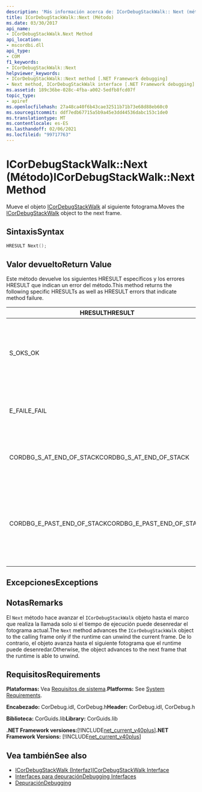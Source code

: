 ```yaml
---
description: 'Más información acerca de: ICorDebugStackWalk:: Next (método)'
title: ICorDebugStackWalk::Next (Método)
ms.date: 03/30/2017
api_name:
- ICorDebugStackWalk.Next Method
api_location:
- mscordbi.dll
api_type:
- COM
f1_keywords:
- ICorDebugStackWalk::Next
helpviewer_keywords:
- ICorDebugStackWalk::Next method [.NET Framework debugging]
- Next method, ICorDebugStackWalk interface [.NET Framework debugging]
ms.assetid: 189c36be-028c-4fba-a002-5edfb8fcd07f
topic_type:
- apiref
ms.openlocfilehash: 27a48ca40f6b43cae32511b71b73e68d88eb60c0
ms.sourcegitcommit: ddf7edb67715a5b9a45e3dd44536dabc153c1de0
ms.translationtype: MT
ms.contentlocale: es-ES
ms.lasthandoff: 02/06/2021
ms.locfileid: "99717763"
---
```

# <a name="icordebugstackwalknext-method"></a><span data-ttu-id="79747-103">ICorDebugStackWalk::Next (Método)</span><span class="sxs-lookup"><span data-stu-id="79747-103">ICorDebugStackWalk::Next Method</span></span>

<span data-ttu-id="79747-104">Mueve el objeto [ICorDebugStackWalk](icordebugstackwalk-interface.md) al siguiente fotograma.</span><span class="sxs-lookup"><span data-stu-id="79747-104">Moves the [ICorDebugStackWalk](icordebugstackwalk-interface.md) object to the next frame.</span></span>  
  
## <a name="syntax"></a><span data-ttu-id="79747-105">Sintaxis</span><span class="sxs-lookup"><span data-stu-id="79747-105">Syntax</span></span>  
  
```cpp  
HRESULT Next();  
```  
  
## <a name="return-value"></a><span data-ttu-id="79747-106">Valor devuelto</span><span class="sxs-lookup"><span data-stu-id="79747-106">Return Value</span></span>  

 <span data-ttu-id="79747-107">Este método devuelve los siguientes HRESULT específicos y los errores HRESULT que indican un error del método.</span><span class="sxs-lookup"><span data-stu-id="79747-107">This method returns the following specific HRESULTs as well as HRESULT errors that indicate method failure.</span></span>  
  
|<span data-ttu-id="79747-108">HRESULT</span><span class="sxs-lookup"><span data-stu-id="79747-108">HRESULT</span></span>|<span data-ttu-id="79747-109">Descripción</span><span class="sxs-lookup"><span data-stu-id="79747-109">Description</span></span>|  
|-------------|-----------------|  
|<span data-ttu-id="79747-110">S_OK</span><span class="sxs-lookup"><span data-stu-id="79747-110">S_OK</span></span>|<span data-ttu-id="79747-111">El tiempo de ejecución se desenrollará correctamente en el siguiente fotograma (vea la sección comentarios).</span><span class="sxs-lookup"><span data-stu-id="79747-111">The runtime successfully unwound to the next frame (see Remarks).</span></span>|  
|<span data-ttu-id="79747-112">E_FAIL</span><span class="sxs-lookup"><span data-stu-id="79747-112">E_FAIL</span></span>|<span data-ttu-id="79747-113">El `ICorDebugStackWalk` objeto no pudo ser avanzado.</span><span class="sxs-lookup"><span data-stu-id="79747-113">The `ICorDebugStackWalk` object could not be advanced.</span></span>|  
|<span data-ttu-id="79747-114">CORDBG_S_AT_END_OF_STACK</span><span class="sxs-lookup"><span data-stu-id="79747-114">CORDBG_S_AT_END_OF_STACK</span></span>|<span data-ttu-id="79747-115">Se alcanzó el final de la pila como resultado de este desenredado.</span><span class="sxs-lookup"><span data-stu-id="79747-115">The end of the stack was reached as a result of this unwind.</span></span>|  
|<span data-ttu-id="79747-116">CORDBG_E_PAST_END_OF_STACK</span><span class="sxs-lookup"><span data-stu-id="79747-116">CORDBG_E_PAST_END_OF_STACK</span></span>|<span data-ttu-id="79747-117">El puntero de marco ya está al final de la pila; por lo tanto, no se puede tener acceso a ningún fotograma adicional.</span><span class="sxs-lookup"><span data-stu-id="79747-117">The frame pointer is already at the end of the stack; therefore, no additional frames can be accessed.</span></span>|  
  
## <a name="exceptions"></a><span data-ttu-id="79747-118">Excepciones</span><span class="sxs-lookup"><span data-stu-id="79747-118">Exceptions</span></span>  
  
## <a name="remarks"></a><span data-ttu-id="79747-119">Notas</span><span class="sxs-lookup"><span data-stu-id="79747-119">Remarks</span></span>  

 <span data-ttu-id="79747-120">El `Next` método hace avanzar el `ICorDebugStackWalk` objeto hasta el marco que realiza la llamada solo si el tiempo de ejecución puede desenredar el fotograma actual.</span><span class="sxs-lookup"><span data-stu-id="79747-120">The `Next` method advances the `ICorDebugStackWalk` object to the calling frame only if the runtime can unwind the current frame.</span></span> <span data-ttu-id="79747-121">De lo contrario, el objeto avanza hasta el siguiente fotograma que el runtime puede desenredar.</span><span class="sxs-lookup"><span data-stu-id="79747-121">Otherwise, the object advances to the next frame that the runtime is able to unwind.</span></span>  
  
## <a name="requirements"></a><span data-ttu-id="79747-122">Requisitos</span><span class="sxs-lookup"><span data-stu-id="79747-122">Requirements</span></span>  

 <span data-ttu-id="79747-123">**Plataformas:** Vea [Requisitos de sistema](../../get-started/system-requirements.md).</span><span class="sxs-lookup"><span data-stu-id="79747-123">**Platforms:** See [System Requirements](../../get-started/system-requirements.md).</span></span>  
  
 <span data-ttu-id="79747-124">**Encabezado:** CorDebug.idl, CorDebug.h</span><span class="sxs-lookup"><span data-stu-id="79747-124">**Header:** CorDebug.idl, CorDebug.h</span></span>  
  
 <span data-ttu-id="79747-125">**Biblioteca:** CorGuids.lib</span><span class="sxs-lookup"><span data-stu-id="79747-125">**Library:** CorGuids.lib</span></span>  
  
 <span data-ttu-id="79747-126">**.NET Framework versiones:**[!INCLUDE[net_current_v40plus](../../../../includes/net-current-v40plus-md.md)]</span><span class="sxs-lookup"><span data-stu-id="79747-126">**.NET Framework Versions:** [!INCLUDE[net_current_v40plus](../../../../includes/net-current-v40plus-md.md)]</span></span>  
  
## <a name="see-also"></a><span data-ttu-id="79747-127">Vea también</span><span class="sxs-lookup"><span data-stu-id="79747-127">See also</span></span>

- [<span data-ttu-id="79747-128">ICorDebugStackWalk (Interfaz)</span><span class="sxs-lookup"><span data-stu-id="79747-128">ICorDebugStackWalk Interface</span></span>](icordebugstackwalk-interface.md)
- [<span data-ttu-id="79747-129">Interfaces para depuración</span><span class="sxs-lookup"><span data-stu-id="79747-129">Debugging Interfaces</span></span>](debugging-interfaces.md)
- [<span data-ttu-id="79747-130">Depuración</span><span class="sxs-lookup"><span data-stu-id="79747-130">Debugging</span></span>](index.md)

